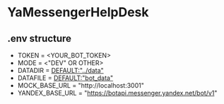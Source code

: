 # YaMessengerHelpDesk
## .env structure
* TOKEN = <YOUR_BOT_TOKEN>
* MODE = <"DEV" OR OTHER>
* DATADIR = <DEFAULT:"../data">
* DATAFILE = <DEFAULT:"bot_data">
* MOCK_BASE_URL = "http://localhost:3001"
* YANDEX_BASE_URL = "https://botapi.messenger.yandex.net/bot/v1"

